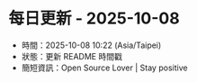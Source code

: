 # 每日更新 - 2025-10-08

- 時間：2025-10-08 10:22 (Asia/Taipei)
- 狀態：更新 README 時間戳
- 簡短資訊：Open Source Lover | Stay positive
